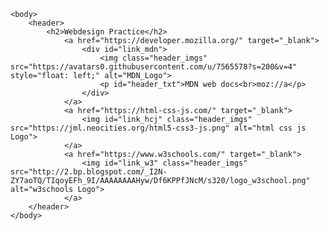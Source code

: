 <html>
    <head>
        <meta charset="UTF-8">
        <title>webdesign</title>
        <meta name="description" content="webdesign practice">
        <meta name="keywords" content="HTML, CSS, JavaScript, convert, converter, unit, units">
        <meta name="viewport" content="width=device-width, initial-scale=1.0">
        <link rel="stylesheet" href="style.css">
    </head>

    <body>
        <header>
            <h2>Webdesign Practice</h2>
                <a href="https://developer.mozilla.org/" target="_blank">
                    <div id="link_mdn">
                        <img class="header_imgs" src="https://avatars0.githubusercontent.com/u/7565578?s=200&v=4" style="float: left;" alt="MDN_Logo">
                        <p id="header_txt">MDN web docs<br>moz://a</p>
                    </div>
                </a>
                <a href="https://html-css-js.com/" target="_blank">
                    <img id="link_hcj" class="header_imgs" src="https://jml.neocities.org/html5-css3-js.png" alt="html css js Logo">
                </a>
                <a href="https://www.w3schools.com/" target="_blank">
                    <img id="link_w3" class="header_imgs" src="http://2.bp.blogspot.com/_I2N-ZY7aoTQ/TIqoyEFh_9I/AAAAAAAAHyw/Df6KPPfJNcM/s320/logo_w3school.png" alt="w3schools Logo">
                </a>
        </header>
    </body>
</html>
